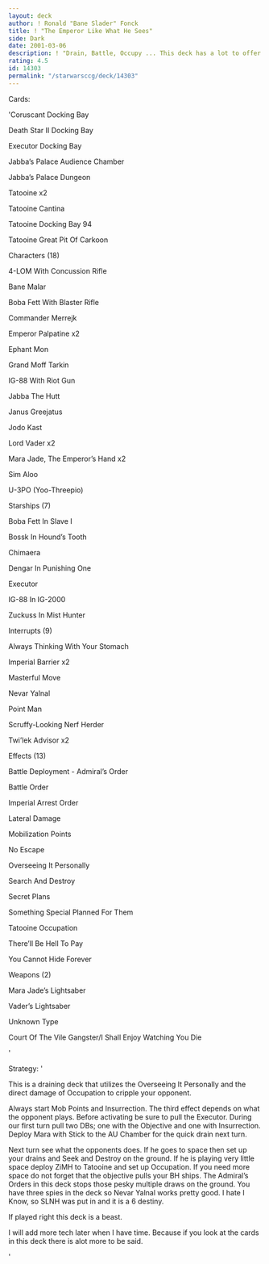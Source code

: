 ```yaml
---
layout: deck
author: ! Ronald "Bane Slader" Fonck
title: ! "The Emperor Like What He Sees"
side: Dark
date: 2001-03-06
description: ! "Drain, Battle, Occupy ... This deck has a lot to offer you as the dark side player"
rating: 4.5
id: 14303
permalink: "/starwarsccg/deck/14303"
---
```

Cards: 

'Coruscant Docking Bay 

Death Star II Docking Bay 

Executor Docking Bay 

Jabba’s Palace Audience Chamber 

Jabba’s Palace Dungeon 

Tatooine  x2

Tatooine Cantina 

Tatooine Docking Bay 94 

Tatooine Great Pit Of Carkoon 


Characters (18)

4-LOM With Concussion Rifle 

Bane Malar 

Boba Fett With Blaster Rifle 

Commander Merrejk 

Emperor Palpatine  x2

Ephant Mon 

Grand Moff Tarkin 

IG-88 With Riot Gun 

Jabba The Hutt 

Janus Greejatus 

Jodo Kast 

Lord Vader  x2

Mara Jade, The Emperor’s Hand  x2

Sim Aloo 

U-3PO (Yoo-Threepio) 


Starships (7)

Boba Fett In Slave I 

Bossk In Hound’s Tooth 

Chimaera 

Dengar In Punishing One 

Executor 

IG-88 In IG-2000 

Zuckuss In Mist Hunter 


Interrupts (9)

Always Thinking With Your Stomach 

Imperial Barrier  x2

Masterful Move 

Nevar Yalnal 

Point Man 

Scruffy-Looking Nerf Herder 

Twi’lek Advisor  x2


Effects (13)

Battle Deployment - Admiral’s Order 

Battle Order 

Imperial Arrest Order 

Lateral Damage 

Mobilization Points 

No Escape 

Overseeing It Personally 

Search And Destroy 

Secret Plans 

Something Special Planned For Them 

Tatooine Occupation 

There’ll Be Hell To Pay 

You Cannot Hide Forever 


Weapons (2)

Mara Jade’s Lightsaber 

Vader’s Lightsaber 


Unknown Type

Court Of The Vile Gangster/I Shall Enjoy Watching You Die

'

Strategy: '

This is a draining deck that utilizes the Overseeing It Personally and the direct damage of Occupation to cripple your opponent.  


Always start Mob Points and Insurrection.  The third effect depends on what the opponent plays.  Before activating be sure to pull the Executor.    During our first turn pull two DBs; one with the Objective and one with Insurrection.  Deploy Mara with Stick to the AU Chamber for the quick drain next turn.  


Next turn see what the opponents does.  If he goes to space then set up your drains and Seek and Destroy on the ground.  If he is playing very little space deploy ZiMH to Tatooine and set up Occupation.  If you need more space do not forget that the objective pulls your BH ships.  The Admiral’s Orders in this deck stops those pesky multiple draws on the ground.  You have three spies in the deck so Nevar Yalnal works pretty good.  I hate I Know, so SLNH was put in and it is a 6 destiny.


If played right this deck is a beast.

I will add more tech later when I have time.  Because if you look at the cards in this deck there is alot more to be said.

'
